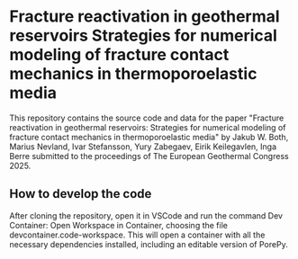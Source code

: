 # Fracture reactivation in geothermal reservoirs Strategies for numerical modeling of fracture contact mechanics in thermoporoelastic media

This repository contains the source code and data for the paper "Fracture reactivation in geothermal reservoirs: Strategies for numerical modeling of fracture contact mechanics in thermoporoelastic media" by  Jakub W. Both, Marius Nevland, Ivar Stefansson, Yury Zabegaev, Eirik Keilegavlen, Inga Berre submitted to the proceedings of The European Geothermal Congress 2025.

## How to develop the code
After cloning the repository, open it in VSCode and run the command Dev Container: Open Workspace in Container, choosing the file devcontainer.code-workspace.
This will open a container with all the necessary dependencies installed, including an editable version of PorePy.